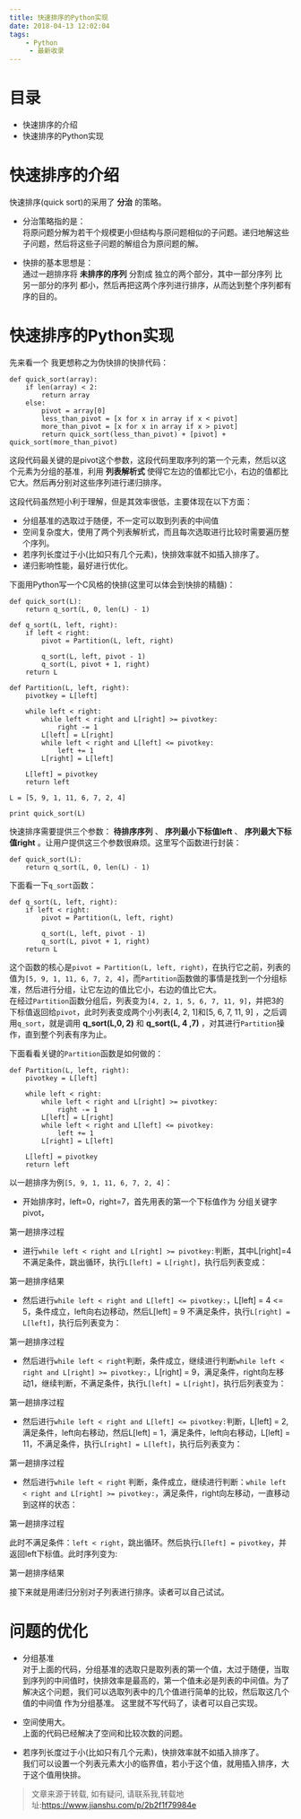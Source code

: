 ```yaml
---
title: 快速排序的Python实现
date: 2018-04-13 12:02:04
tags:
	- Python
	 - 最新收录
---
```

# 目录

  * 快速排序的介绍
  * 快速排序的Python实现

# 快速排序的介绍

快速排序(quick sort)的采用了 **分治** 的策略。

  * 分治策略指的是：  
将原问题分解为若干个规模更小但结构与原问题相似的子问题。递归地解这些子问题，然后将这些子问题的解组合为原问题的解。

  * 快排的基本思想是：  
通过一趟排序将 **未排序的序列** 分割成 独立的两个部分，其中一部分序列 比 另一部分的序列
都小，然后再把这两个序列进行排序，从而达到整个序列都有序的目的。

# 快速排序的Python实现

先来看一个 我更想称之为伪快排的快排代码：

    
    
    def quick_sort(array):
        if len(array) < 2:
            return array
        else:
            pivot = array[0]
            less_than_pivot = [x for x in array if x < pivot]
            more_than_pivot = [x for x in array if x > pivot]
            return quick_sort(less_than_pivot) + [pivot] + quick_sort(more_than_pivot)
    

这段代码最关键的是pivot这个参数，这段代码里取序列的第一个元素，然后以这个元素为分组的基准，利用 **列表解析式**
使得它左边的值都比它小，右边的值都比它大。然后再分别对这些序列进行递归排序。

这段代码虽然短小利于理解，但是其效率很低，主要体现在以下方面：

  * 分组基准的选取过于随便，不一定可以取到列表的中间值
  * 空间复杂度大，使用了两个列表解析式，而且每次选取进行比较时需要遍历整个序列。
  * 若序列长度过于小(比如只有几个元素)，快排效率就不如插入排序了。
  * 递归影响性能，最好进行优化。

下面用Python写一个C风格的快排(这里可以体会到快排的精髓)：

    
    
    def quick_sort(L):
        return q_sort(L, 0, len(L) - 1)
    
    def q_sort(L, left, right):
        if left < right:
            pivot = Partition(L, left, right)
    
            q_sort(L, left, pivot - 1)
            q_sort(L, pivot + 1, right)
        return L
    
    def Partition(L, left, right):
        pivotkey = L[left]
    
        while left < right:
            while left < right and L[right] >= pivotkey:
                right -= 1
            L[left] = L[right]
            while left < right and L[left] <= pivotkey:
                left += 1
            L[right] = L[left]
    
        L[left] = pivotkey
        return left
    
    L = [5, 9, 1, 11, 6, 7, 2, 4]
    
    print quick_sort(L)
    

快速排序需要提供三个参数： **待排序序列** 、 **序列最小下标值left** 、 **序列最大下标值right**
。让用户提供这三个参数很麻烦。这里写个函数进行封装：

    
    
    def quick_sort(L):
        return q_sort(L, 0, len(L) - 1)
    

下面看一下`q_sort`函数：

    
    
    def q_sort(L, left, right):
        if left < right:
            pivot = Partition(L, left, right)
    
            q_sort(L, left, pivot - 1)
            q_sort(L, pivot + 1, right)
        return L
    

这个函数的核心是`pivot = Partition(L, left, right)`，在执行它之前，列表的值为`[5, 9, 1, 11, 6, 7,
2, 4]`，而`Partition`函数做的事情是找到一个分组标准，然后进行分组，让它左边的值比它小，右边的值比它大。  
在经过`Partition`函数分组后，列表变为`[4, 2, 1, 5, 6, 7, 11,
9]`，并把3的下标值返回给`pivot`，此时列表变成两个小列表[4, 2, 1]和[5, 6, 7, 11, 9] ，之后调用`q_sort`，就是调用
**q_sort(L,0, 2)** 和 **q_sort(L, 4 ,7)** ，对其进行`Partition`操作，直到整个列表有序为止。

下面看看关键的`Partition`函数是如何做的：

    
    
    def Partition(L, left, right):
        pivotkey = L[left]
    
        while left < right:
            while left < right and L[right] >= pivotkey:
                right -= 1
            L[left] = L[right]
            while left < right and L[left] <= pivotkey:
                left += 1
            L[right] = L[left]
    
        L[left] = pivotkey
        return left
    

以一趟排序为例`[5, 9, 1, 11, 6, 7, 2, 4]`：

  * 开始排序时，left=0，right=7，首先用表的第一个下标值作为 分组关键字pivot，

  

第一趟排序过程

  * 进行`while left < right and L[right] >= pivotkey:`判断，其中L[right]=4 不满足条件，跳出循环，执行`L[left] = L[right]`，执行后列表变成：  

第一趟排序结果

  * 然后进行`while left < right and L[left] <= pivotkey:`，L[left] = 4 <= 5，条件成立，left向右边移动，然后L[left] = 9 不满足条件，执行`L[right] = L[left]`，执行后列表变为：  

第一趟排序过程

  * 然后进行`while left < right`判断，条件成立，继续进行判断`while left < right and L[right] >= pivotkey:`，L[right] = 9，满足条件，right向左移动1，继续判断，不满足条件，执行`L[left] = L[right]`，执行后列表变为：  

第一趟排序过程

  * 然后进行`while left < right and L[left] <= pivotkey:`判断，L[left] = 2,满足条件，left向右移动，然后L[left] = 1，满足条件，left向右移动，L[left] = 11，不满足条件，执行`L[right] = L[left]`，执行后列表变为：  

第一趟排序过程

  * 然后进行`while left < right` 判断，条件成立，继续进行判断：`while left < right and L[right] >= pivotkey:`，满足条件，right向左移动，一直移动到这样的状态：  

第一趟排序过程

  
此时不满足条件：`left < right`，跳出循环。然后执行`L[left] = pivotkey`，并返回left下标值。此时序列变为:  

第一趟排序结果

接下来就是用递归分别对子列表进行排序。读者可以自己试试。

# 问题的优化

  * 分组基准  
对于上面的代码，分组基准的选取只是取列表的第一个值，太过于随便，当取到序列的中间值时，快排效率是最高的，第一个值未必是列表的中间值。为了解决这个问题，我们可以选取列表中的几个值进行简单的比较，然后取这几个值的中间值
作为分组基准。 这里就不写代码了，读者可以自己实现。

  * 空间使用大。  
上面的代码已经解决了空间和比较次数的问题。

  * 若序列长度过于小(比如只有几个元素)，快排效率就不如插入排序了。  
我们可以设置一个列表元素大小的临界值，若小于这个值，就用插入排序，大于这个值用快排。


> 文章来源于转载, 如有疑问, 请联系我,转载地址:https://www.jianshu.com/p/2b2f1f79984e 